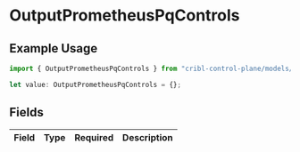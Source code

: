 # OutputPrometheusPqControls

## Example Usage

```typescript
import { OutputPrometheusPqControls } from "cribl-control-plane/models/operations";

let value: OutputPrometheusPqControls = {};
```

## Fields

| Field       | Type        | Required    | Description |
| ----------- | ----------- | ----------- | ----------- |